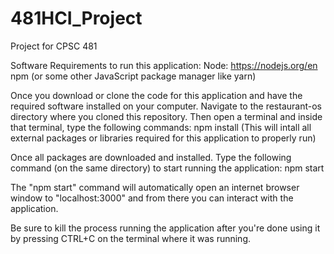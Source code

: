 # 481HCI_Project
Project for CPSC 481

Software Requirements to run this application:
Node: https://nodejs.org/en
npm (or some other JavaScript package manager like yarn)

Once you download or clone the code for this application and have the required software installed on your computer. Navigate to the restaurant-os directory where you cloned this repository. Then open a terminal and inside that terminal, type the following commands:
npm install (This will intall all external packages or libraries required for this application to properly run)

Once all packages are downloaded and installed. Type the following command (on the same directory) to start running the application:
npm start 

The "npm start" command will automatically open an internet browser window to "localhost:3000" and from there you can interact with the application.

Be sure to kill the process running the application after you're done using it by pressing CTRL+C on the terminal where it was running.
